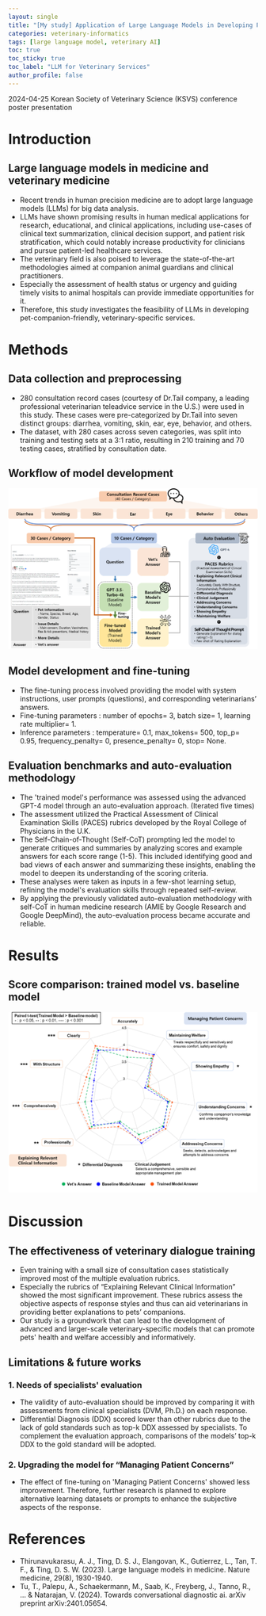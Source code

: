 ```yaml
---
layout: single
title: "[My study] Application of Large Language Models in Developing Pet-Companion-Friendly Veterinary Services"
categories: veterinary-informatics
tags: [large language model, veterinary AI]
toc: true
toc_sticky: true
toc_label: "LLM for Veterinary Services"
author_profile: false
---
```


2024-04-25 Korean Society of Veterinary Science (KSVS) conference poster presentation

# Introduction

## Large language models in medicine and veterinary medicine

- Recent trends in human precision medicine are to adopt large language models (LLMs) for big data analysis.
- LLMs have shown promising results in human medical applications for research, educational, and clinical applications, including use-cases of clinical text summarization, clinical decision support, and patient risk stratification, which could notably increase productivity for clinicians and pursue patient-led healthcare services.
- The veterinary field is also poised to leverage the state-of-the-art methodologies aimed at companion animal guardians and clinical practitioners.
- Especially the assessment of health status or urgency and guiding timely visits to animal hospitals can provide immediate opportunities for it.
- Therefore, this study investigates the feasibility of LLMs in developing pet-companion-friendly, veterinary-specific services.

# Methods

## Data collection and preprocessing

- 280 consultation record cases (courtesy of Dr.Tail company, a leading professional veterinarian teleadvice service in the U.S.) were used in this study. These cases were pre-categorized by Dr.Tail into seven distinct groups: diarrhea, vomiting, skin, ear, eye, behavior, and others.
- The dataset, with 280 cases across seven categories, was split into training and testing sets at a 3:1 ratio, resulting in 210 training and 70 testing cases, stratified by consultation date.

## Workflow of model development

![alt text](/images/2024-05-12-vet-llm/image.png)

## Model development and fine-tuning

- The fine-tuning process involved providing the model with system instructions, user prompts (questions), and corresponding veterinarians’ answers.
- Fine-tuning parameters : number of epochs= 3, batch size= 1, learning rate multiplier= 1.
- Inference parameters : temperature= 0.1, max_tokens= 500, top_p= 0.95, frequency_penalty= 0, presence_penalty= 0, stop= None.

## Evaluation benchmarks and auto-evaluation methodology

- The 'trained model's performance was assessed using the advanced GPT-4 model through an auto-evaluation approach. (Iterated five times)
- The assessment utilized the Practical Assessment of Clinical Examination Skills (PACES) rubrics developed by the Royal College of Physicians in the U.K.
- The Self-Chain-of-Thought (Self-CoT) prompting led the model to generate critiques and summaries by analyzing scores and example answers for each score range (1-5). This included identifying good and bad views of each answer and summarizing these insights, enabling the model to deepen its understanding of the scoring criteria.
- These analyses were taken as inputs in a few-shot learning setup, refining the model's evaluation skills through repeated self-review.
- By applying the previously validated auto-evaluation methodology with self-CoT in human medicine research (AMIE by Google Research and Google DeepMind), the auto-evaluation process became accurate and reliable.

# Results

## Score comparison: trained model vs. baseline model

![alt text](/images/2024-05-12-vet-llm/image-1.png)

# Discussion

## The effectiveness of veterinary dialogue training

- Even training with a small size of consultation cases statistically improved most of the multiple evaluation rubrics.
- Especially the rubrics of “Explaining Relevant Clinical Information” showed the most significant improvement. These rubrics assess the objective aspects of response styles and thus can aid veterinarians in providing better explanations to pets’ companions.
- Our study is a groundwork that can lead to the development of advanced and larger-scale veterinary-specific models that can promote pets' health and welfare accessibly and informatively.

## Limitations & future works

### 1. Needs of specialists' evaluation

- The validity of auto-evaluation should be improved by comparing it with assessments from clinical specialists (DVM, Ph.D.) on each response.
- Differential Diagnosis (DDX) scored lower than other rubrics due to the lack of gold standards such as top-k DDX assessed by specialists. To complement the evaluation approach, comparisons of the models’ top-k DDX to the gold standard will be adopted.

### 2. Upgrading the model for “Managing Patient Concerns”

- The effect of fine-tuning on 'Managing Patient Concerns' showed less improvement. Therefore, further research is planned to explore alternative learning datasets or prompts to enhance the subjective aspects of the response.

# References

- Thirunavukarasu, A. J., Ting, D. S. J., Elangovan, K., Gutierrez, L., Tan, T. F., & Ting, D. S. W. (2023). Large language models in medicine. Nature medicine, 29(8), 1930-1940.
- Tu, T., Palepu, A., Schaekermann, M., Saab, K., Freyberg, J., Tanno, R., ... & Natarajan, V. (2024). Towards conversational diagnostic ai. arXiv preprint arXiv:2401.05654.
